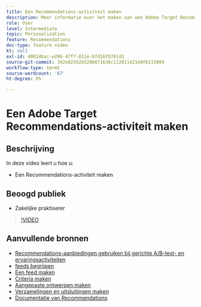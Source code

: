 ```yaml
---
title: Een Recommendations-activiteit maken
description: Meer informatie over het maken van een Adobe Target Recommendations-activiteit
role: User
level: Intermediate
topic: Personalization
feature: Recommendations
doc-type: feature video
kt: null
exl-id: 40014bac-e206-47f7-811e-bfd16fb761d3
source-git-commit: 342e02562b5296871638c1120114214df6115809
workflow-type: tm+mt
source-wordcount: '67'
ht-degree: 0%

---
```


# Een Adobe Target Recommendations-activiteit maken

## Beschrijving

In deze video leert u hoe u:

* Een Recommendations-activiteit maken

## Beoogd publiek

* Zakelijke praktiserer

>[!VIDEO](https://video.tv.adobe.com/v/27688?quality=12)

## Aanvullende bronnen

* [Recommendations-aanbiedingen gebruiken bij gerichte A/B-test- en ervaringsactiviteiten](use-recommendations-offers.md)
* [feeds begrijpen](understanding-feeds.md)
* [Een feed maken](create-a-feed.md)
* [Criteria maken](create-criteria.md)
* [Aangepaste ontwerpen maken](create-custom-designs.md)
* [Verzamelingen en uitsluitingen maken](create-collections-and-exclusions.md)
* [ Documentatie van Recommendations ](https://experienceleague.adobe.com/docs/target/using/recommendations/recommendations.html?lang=en)

